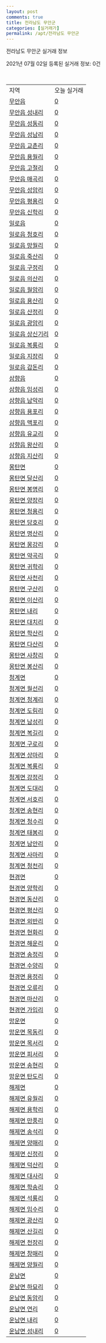 ```yaml
---
layout: post
comments: true
title: 전라남도 무안군
categories: [실거래가]
permalink: /apt/전라남도 무안군
---
```


전라남도 무안군 실거래 정보

2021년 07월 02일 등록된 실거래 정보: 0건

<script type="text/javascript">
  google.charts.load('current', {'packages':['corechart']});
  google.charts.setOnLoadCallback(drawChart);

  function drawChart() {
    var data = google.visualization.arrayToDataTable([['거래일', '매매', '전월세', '전매'], ['20-07', 56, 45, 46], ['20-08', 47, 53, 23], ['20-09', 59, 44, 2], ['20-10', 66, 46, 2], ['20-11', 60, 47, 2], ['20-12', 113, 66, 5], ['21-01', 84, 78, 2], ['21-02', 83, 87, 1], ['21-03', 94, 61, 2], ['21-04', 88, 56, 4], ['21-05', 86, 68, 3], ['21-06', 86, 163, 2]]);

    var options = {
      title: '최근 유형별 거래량 추이',
      legend: { position: 'bottom' }
    };

    var chart = new google.visualization.LineChart(document.getElementById('columnchart_material'));
    chart.draw(data, (options));
  }
</script>

<div id="columnchart_material" style="width: 95%; margin-left: -35px"></div>
<br>
<table class="sortable">
  <tr>
    <td>지역</td>
    <td>오늘 실거래</td>
  </tr>

  
  <tr class="item">
    <td><a href="전라남도 무안군 무안읍">무안읍</a></td>
    <td><a href="전라남도 무안군 무안읍">0</a></td>
  </tr>
    

  <tr class="item">
    <td><a href="전라남도 무안군 무안읍 성내리">무안읍 성내리</a></td>
    <td><a href="전라남도 무안군 무안읍 성내리">0</a></td>
  </tr>
    

  <tr class="item">
    <td><a href="전라남도 무안군 무안읍 성동리">무안읍 성동리</a></td>
    <td><a href="전라남도 무안군 무안읍 성동리">0</a></td>
  </tr>
    

  <tr class="item">
    <td><a href="전라남도 무안군 무안읍 성남리">무안읍 성남리</a></td>
    <td><a href="전라남도 무안군 무안읍 성남리">0</a></td>
  </tr>
    

  <tr class="item">
    <td><a href="전라남도 무안군 무안읍 교촌리">무안읍 교촌리</a></td>
    <td><a href="전라남도 무안군 무안읍 교촌리">0</a></td>
  </tr>
    

  <tr class="item">
    <td><a href="전라남도 무안군 무안읍 용월리">무안읍 용월리</a></td>
    <td><a href="전라남도 무안군 무안읍 용월리">0</a></td>
  </tr>
    

  <tr class="item">
    <td><a href="전라남도 무안군 무안읍 고절리">무안읍 고절리</a></td>
    <td><a href="전라남도 무안군 무안읍 고절리">0</a></td>
  </tr>
    

  <tr class="item">
    <td><a href="전라남도 무안군 무안읍 매곡리">무안읍 매곡리</a></td>
    <td><a href="전라남도 무안군 무안읍 매곡리">0</a></td>
  </tr>
    

  <tr class="item">
    <td><a href="전라남도 무안군 무안읍 성암리">무안읍 성암리</a></td>
    <td><a href="전라남도 무안군 무안읍 성암리">0</a></td>
  </tr>
    

  <tr class="item">
    <td><a href="전라남도 무안군 무안읍 평용리">무안읍 평용리</a></td>
    <td><a href="전라남도 무안군 무안읍 평용리">0</a></td>
  </tr>
    

  <tr class="item">
    <td><a href="전라남도 무안군 무안읍 신학리">무안읍 신학리</a></td>
    <td><a href="전라남도 무안군 무안읍 신학리">0</a></td>
  </tr>
    

  <tr class="item">
    <td><a href="전라남도 무안군 일로읍">일로읍</a></td>
    <td><a href="전라남도 무안군 일로읍">0</a></td>
  </tr>
    

  <tr class="item">
    <td><a href="전라남도 무안군 일로읍 청호리">일로읍 청호리</a></td>
    <td><a href="전라남도 무안군 일로읍 청호리">0</a></td>
  </tr>
    

  <tr class="item">
    <td><a href="전라남도 무안군 일로읍 망월리">일로읍 망월리</a></td>
    <td><a href="전라남도 무안군 일로읍 망월리">0</a></td>
  </tr>
    

  <tr class="item">
    <td><a href="전라남도 무안군 일로읍 죽산리">일로읍 죽산리</a></td>
    <td><a href="전라남도 무안군 일로읍 죽산리">0</a></td>
  </tr>
    

  <tr class="item">
    <td><a href="전라남도 무안군 일로읍 구정리">일로읍 구정리</a></td>
    <td><a href="전라남도 무안군 일로읍 구정리">0</a></td>
  </tr>
    

  <tr class="item">
    <td><a href="전라남도 무안군 일로읍 의산리">일로읍 의산리</a></td>
    <td><a href="전라남도 무안군 일로읍 의산리">0</a></td>
  </tr>
    

  <tr class="item">
    <td><a href="전라남도 무안군 일로읍 월암리">일로읍 월암리</a></td>
    <td><a href="전라남도 무안군 일로읍 월암리">0</a></td>
  </tr>
    

  <tr class="item">
    <td><a href="전라남도 무안군 일로읍 용산리">일로읍 용산리</a></td>
    <td><a href="전라남도 무안군 일로읍 용산리">0</a></td>
  </tr>
    

  <tr class="item">
    <td><a href="전라남도 무안군 일로읍 산정리">일로읍 산정리</a></td>
    <td><a href="전라남도 무안군 일로읍 산정리">0</a></td>
  </tr>
    

  <tr class="item">
    <td><a href="전라남도 무안군 일로읍 광암리">일로읍 광암리</a></td>
    <td><a href="전라남도 무안군 일로읍 광암리">0</a></td>
  </tr>
    

  <tr class="item">
    <td><a href="전라남도 무안군 일로읍 상신기리">일로읍 상신기리</a></td>
    <td><a href="전라남도 무안군 일로읍 상신기리">0</a></td>
  </tr>
    

  <tr class="item">
    <td><a href="전라남도 무안군 일로읍 복룡리">일로읍 복룡리</a></td>
    <td><a href="전라남도 무안군 일로읍 복룡리">0</a></td>
  </tr>
    

  <tr class="item">
    <td><a href="전라남도 무안군 일로읍 지장리">일로읍 지장리</a></td>
    <td><a href="전라남도 무안군 일로읍 지장리">0</a></td>
  </tr>
    

  <tr class="item">
    <td><a href="전라남도 무안군 일로읍 감돈리">일로읍 감돈리</a></td>
    <td><a href="전라남도 무안군 일로읍 감돈리">0</a></td>
  </tr>
    

  <tr class="item">
    <td><a href="전라남도 무안군 삼향읍">삼향읍</a></td>
    <td><a href="전라남도 무안군 삼향읍">0</a></td>
  </tr>
    

  <tr class="item">
    <td><a href="전라남도 무안군 삼향읍 임성리">삼향읍 임성리</a></td>
    <td><a href="전라남도 무안군 삼향읍 임성리">0</a></td>
  </tr>
    

  <tr class="item">
    <td><a href="전라남도 무안군 삼향읍 남악리">삼향읍 남악리</a></td>
    <td><a href="전라남도 무안군 삼향읍 남악리">0</a></td>
  </tr>
    

  <tr class="item">
    <td><a href="전라남도 무안군 삼향읍 용포리">삼향읍 용포리</a></td>
    <td><a href="전라남도 무안군 삼향읍 용포리">0</a></td>
  </tr>
    

  <tr class="item">
    <td><a href="전라남도 무안군 삼향읍 맥포리">삼향읍 맥포리</a></td>
    <td><a href="전라남도 무안군 삼향읍 맥포리">0</a></td>
  </tr>
    

  <tr class="item">
    <td><a href="전라남도 무안군 삼향읍 유교리">삼향읍 유교리</a></td>
    <td><a href="전라남도 무안군 삼향읍 유교리">0</a></td>
  </tr>
    

  <tr class="item">
    <td><a href="전라남도 무안군 삼향읍 왕산리">삼향읍 왕산리</a></td>
    <td><a href="전라남도 무안군 삼향읍 왕산리">0</a></td>
  </tr>
    

  <tr class="item">
    <td><a href="전라남도 무안군 삼향읍 지산리">삼향읍 지산리</a></td>
    <td><a href="전라남도 무안군 삼향읍 지산리">0</a></td>
  </tr>
    

  <tr class="item">
    <td><a href="전라남도 무안군 몽탄면">몽탄면</a></td>
    <td><a href="전라남도 무안군 몽탄면">0</a></td>
  </tr>
    

  <tr class="item">
    <td><a href="전라남도 무안군 몽탄면 달산리">몽탄면 달산리</a></td>
    <td><a href="전라남도 무안군 몽탄면 달산리">0</a></td>
  </tr>
    

  <tr class="item">
    <td><a href="전라남도 무안군 몽탄면 봉명리">몽탄면 봉명리</a></td>
    <td><a href="전라남도 무안군 몽탄면 봉명리">0</a></td>
  </tr>
    

  <tr class="item">
    <td><a href="전라남도 무안군 몽탄면 양장리">몽탄면 양장리</a></td>
    <td><a href="전라남도 무안군 몽탄면 양장리">0</a></td>
  </tr>
    

  <tr class="item">
    <td><a href="전라남도 무안군 몽탄면 청용리">몽탄면 청용리</a></td>
    <td><a href="전라남도 무안군 몽탄면 청용리">0</a></td>
  </tr>
    

  <tr class="item">
    <td><a href="전라남도 무안군 몽탄면 당호리">몽탄면 당호리</a></td>
    <td><a href="전라남도 무안군 몽탄면 당호리">0</a></td>
  </tr>
    

  <tr class="item">
    <td><a href="전라남도 무안군 몽탄면 명산리">몽탄면 명산리</a></td>
    <td><a href="전라남도 무안군 몽탄면 명산리">0</a></td>
  </tr>
    

  <tr class="item">
    <td><a href="전라남도 무안군 몽탄면 몽강리">몽탄면 몽강리</a></td>
    <td><a href="전라남도 무안군 몽탄면 몽강리">0</a></td>
  </tr>
    

  <tr class="item">
    <td><a href="전라남도 무안군 몽탄면 약곡리">몽탄면 약곡리</a></td>
    <td><a href="전라남도 무안군 몽탄면 약곡리">0</a></td>
  </tr>
    

  <tr class="item">
    <td><a href="전라남도 무안군 몽탄면 귀학리">몽탄면 귀학리</a></td>
    <td><a href="전라남도 무안군 몽탄면 귀학리">0</a></td>
  </tr>
    

  <tr class="item">
    <td><a href="전라남도 무안군 몽탄면 사천리">몽탄면 사천리</a></td>
    <td><a href="전라남도 무안군 몽탄면 사천리">0</a></td>
  </tr>
    

  <tr class="item">
    <td><a href="전라남도 무안군 몽탄면 구산리">몽탄면 구산리</a></td>
    <td><a href="전라남도 무안군 몽탄면 구산리">0</a></td>
  </tr>
    

  <tr class="item">
    <td><a href="전라남도 무안군 몽탄면 이산리">몽탄면 이산리</a></td>
    <td><a href="전라남도 무안군 몽탄면 이산리">0</a></td>
  </tr>
    

  <tr class="item">
    <td><a href="전라남도 무안군 몽탄면 내리">몽탄면 내리</a></td>
    <td><a href="전라남도 무안군 몽탄면 내리">0</a></td>
  </tr>
    

  <tr class="item">
    <td><a href="전라남도 무안군 몽탄면 대치리">몽탄면 대치리</a></td>
    <td><a href="전라남도 무안군 몽탄면 대치리">0</a></td>
  </tr>
    

  <tr class="item">
    <td><a href="전라남도 무안군 몽탄면 학산리">몽탄면 학산리</a></td>
    <td><a href="전라남도 무안군 몽탄면 학산리">0</a></td>
  </tr>
    

  <tr class="item">
    <td><a href="전라남도 무안군 몽탄면 다산리">몽탄면 다산리</a></td>
    <td><a href="전라남도 무안군 몽탄면 다산리">0</a></td>
  </tr>
    

  <tr class="item">
    <td><a href="전라남도 무안군 몽탄면 사창리">몽탄면 사창리</a></td>
    <td><a href="전라남도 무안군 몽탄면 사창리">0</a></td>
  </tr>
    

  <tr class="item">
    <td><a href="전라남도 무안군 몽탄면 봉산리">몽탄면 봉산리</a></td>
    <td><a href="전라남도 무안군 몽탄면 봉산리">0</a></td>
  </tr>
    

  <tr class="item">
    <td><a href="전라남도 무안군 청계면">청계면</a></td>
    <td><a href="전라남도 무안군 청계면">0</a></td>
  </tr>
    

  <tr class="item">
    <td><a href="전라남도 무안군 청계면 월선리">청계면 월선리</a></td>
    <td><a href="전라남도 무안군 청계면 월선리">0</a></td>
  </tr>
    

  <tr class="item">
    <td><a href="전라남도 무안군 청계면 청계리">청계면 청계리</a></td>
    <td><a href="전라남도 무안군 청계면 청계리">0</a></td>
  </tr>
    

  <tr class="item">
    <td><a href="전라남도 무안군 청계면 도림리">청계면 도림리</a></td>
    <td><a href="전라남도 무안군 청계면 도림리">0</a></td>
  </tr>
    

  <tr class="item">
    <td><a href="전라남도 무안군 청계면 남성리">청계면 남성리</a></td>
    <td><a href="전라남도 무안군 청계면 남성리">0</a></td>
  </tr>
    

  <tr class="item">
    <td><a href="전라남도 무안군 청계면 복길리">청계면 복길리</a></td>
    <td><a href="전라남도 무안군 청계면 복길리">0</a></td>
  </tr>
    

  <tr class="item">
    <td><a href="전라남도 무안군 청계면 구로리">청계면 구로리</a></td>
    <td><a href="전라남도 무안군 청계면 구로리">0</a></td>
  </tr>
    

  <tr class="item">
    <td><a href="전라남도 무안군 청계면 상마리">청계면 상마리</a></td>
    <td><a href="전라남도 무안군 청계면 상마리">0</a></td>
  </tr>
    

  <tr class="item">
    <td><a href="전라남도 무안군 청계면 복룡리">청계면 복룡리</a></td>
    <td><a href="전라남도 무안군 청계면 복룡리">0</a></td>
  </tr>
    

  <tr class="item">
    <td><a href="전라남도 무안군 청계면 강정리">청계면 강정리</a></td>
    <td><a href="전라남도 무안군 청계면 강정리">0</a></td>
  </tr>
    

  <tr class="item">
    <td><a href="전라남도 무안군 청계면 도대리">청계면 도대리</a></td>
    <td><a href="전라남도 무안군 청계면 도대리">0</a></td>
  </tr>
    

  <tr class="item">
    <td><a href="전라남도 무안군 청계면 서호리">청계면 서호리</a></td>
    <td><a href="전라남도 무안군 청계면 서호리">0</a></td>
  </tr>
    

  <tr class="item">
    <td><a href="전라남도 무안군 청계면 송현리">청계면 송현리</a></td>
    <td><a href="전라남도 무안군 청계면 송현리">0</a></td>
  </tr>
    

  <tr class="item">
    <td><a href="전라남도 무안군 청계면 청수리">청계면 청수리</a></td>
    <td><a href="전라남도 무안군 청계면 청수리">0</a></td>
  </tr>
    

  <tr class="item">
    <td><a href="전라남도 무안군 청계면 태봉리">청계면 태봉리</a></td>
    <td><a href="전라남도 무안군 청계면 태봉리">0</a></td>
  </tr>
    

  <tr class="item">
    <td><a href="전라남도 무안군 청계면 남안리">청계면 남안리</a></td>
    <td><a href="전라남도 무안군 청계면 남안리">0</a></td>
  </tr>
    

  <tr class="item">
    <td><a href="전라남도 무안군 청계면 사마리">청계면 사마리</a></td>
    <td><a href="전라남도 무안군 청계면 사마리">0</a></td>
  </tr>
    

  <tr class="item">
    <td><a href="전라남도 무안군 청계면 청천리">청계면 청천리</a></td>
    <td><a href="전라남도 무안군 청계면 청천리">0</a></td>
  </tr>
    

  <tr class="item">
    <td><a href="전라남도 무안군 현경면">현경면</a></td>
    <td><a href="전라남도 무안군 현경면">0</a></td>
  </tr>
    

  <tr class="item">
    <td><a href="전라남도 무안군 현경면 양학리">현경면 양학리</a></td>
    <td><a href="전라남도 무안군 현경면 양학리">0</a></td>
  </tr>
    

  <tr class="item">
    <td><a href="전라남도 무안군 현경면 동산리">현경면 동산리</a></td>
    <td><a href="전라남도 무안군 현경면 동산리">0</a></td>
  </tr>
    

  <tr class="item">
    <td><a href="전라남도 무안군 현경면 평산리">현경면 평산리</a></td>
    <td><a href="전라남도 무안군 현경면 평산리">0</a></td>
  </tr>
    

  <tr class="item">
    <td><a href="전라남도 무안군 현경면 외반리">현경면 외반리</a></td>
    <td><a href="전라남도 무안군 현경면 외반리">0</a></td>
  </tr>
    

  <tr class="item">
    <td><a href="전라남도 무안군 현경면 현화리">현경면 현화리</a></td>
    <td><a href="전라남도 무안군 현경면 현화리">0</a></td>
  </tr>
    

  <tr class="item">
    <td><a href="전라남도 무안군 현경면 해운리">현경면 해운리</a></td>
    <td><a href="전라남도 무안군 현경면 해운리">0</a></td>
  </tr>
    

  <tr class="item">
    <td><a href="전라남도 무안군 현경면 송정리">현경면 송정리</a></td>
    <td><a href="전라남도 무안군 현경면 송정리">0</a></td>
  </tr>
    

  <tr class="item">
    <td><a href="전라남도 무안군 현경면 수양리">현경면 수양리</a></td>
    <td><a href="전라남도 무안군 현경면 수양리">0</a></td>
  </tr>
    

  <tr class="item">
    <td><a href="전라남도 무안군 현경면 용정리">현경면 용정리</a></td>
    <td><a href="전라남도 무안군 현경면 용정리">0</a></td>
  </tr>
    

  <tr class="item">
    <td><a href="전라남도 무안군 현경면 오류리">현경면 오류리</a></td>
    <td><a href="전라남도 무안군 현경면 오류리">0</a></td>
  </tr>
    

  <tr class="item">
    <td><a href="전라남도 무안군 현경면 마산리">현경면 마산리</a></td>
    <td><a href="전라남도 무안군 현경면 마산리">0</a></td>
  </tr>
    

  <tr class="item">
    <td><a href="전라남도 무안군 현경면 가입리">현경면 가입리</a></td>
    <td><a href="전라남도 무안군 현경면 가입리">0</a></td>
  </tr>
    

  <tr class="item">
    <td><a href="전라남도 무안군 망운면">망운면</a></td>
    <td><a href="전라남도 무안군 망운면">0</a></td>
  </tr>
    

  <tr class="item">
    <td><a href="전라남도 무안군 망운면 목동리">망운면 목동리</a></td>
    <td><a href="전라남도 무안군 망운면 목동리">0</a></td>
  </tr>
    

  <tr class="item">
    <td><a href="전라남도 무안군 망운면 목서리">망운면 목서리</a></td>
    <td><a href="전라남도 무안군 망운면 목서리">0</a></td>
  </tr>
    

  <tr class="item">
    <td><a href="전라남도 무안군 망운면 피서리">망운면 피서리</a></td>
    <td><a href="전라남도 무안군 망운면 피서리">0</a></td>
  </tr>
    

  <tr class="item">
    <td><a href="전라남도 무안군 망운면 송현리">망운면 송현리</a></td>
    <td><a href="전라남도 무안군 망운면 송현리">0</a></td>
  </tr>
    

  <tr class="item">
    <td><a href="전라남도 무안군 망운면 탄도리">망운면 탄도리</a></td>
    <td><a href="전라남도 무안군 망운면 탄도리">0</a></td>
  </tr>
    

  <tr class="item">
    <td><a href="전라남도 무안군 해제면">해제면</a></td>
    <td><a href="전라남도 무안군 해제면">0</a></td>
  </tr>
    

  <tr class="item">
    <td><a href="전라남도 무안군 해제면 유월리">해제면 유월리</a></td>
    <td><a href="전라남도 무안군 해제면 유월리">0</a></td>
  </tr>
    

  <tr class="item">
    <td><a href="전라남도 무안군 해제면 용학리">해제면 용학리</a></td>
    <td><a href="전라남도 무안군 해제면 용학리">0</a></td>
  </tr>
    

  <tr class="item">
    <td><a href="전라남도 무안군 해제면 만풍리">해제면 만풍리</a></td>
    <td><a href="전라남도 무안군 해제면 만풍리">0</a></td>
  </tr>
    

  <tr class="item">
    <td><a href="전라남도 무안군 해제면 송석리">해제면 송석리</a></td>
    <td><a href="전라남도 무안군 해제면 송석리">0</a></td>
  </tr>
    

  <tr class="item">
    <td><a href="전라남도 무안군 해제면 양매리">해제면 양매리</a></td>
    <td><a href="전라남도 무안군 해제면 양매리">0</a></td>
  </tr>
    

  <tr class="item">
    <td><a href="전라남도 무안군 해제면 신정리">해제면 신정리</a></td>
    <td><a href="전라남도 무안군 해제면 신정리">0</a></td>
  </tr>
    

  <tr class="item">
    <td><a href="전라남도 무안군 해제면 덕산리">해제면 덕산리</a></td>
    <td><a href="전라남도 무안군 해제면 덕산리">0</a></td>
  </tr>
    

  <tr class="item">
    <td><a href="전라남도 무안군 해제면 대사리">해제면 대사리</a></td>
    <td><a href="전라남도 무안군 해제면 대사리">0</a></td>
  </tr>
    

  <tr class="item">
    <td><a href="전라남도 무안군 해제면 학송리">해제면 학송리</a></td>
    <td><a href="전라남도 무안군 해제면 학송리">0</a></td>
  </tr>
    

  <tr class="item">
    <td><a href="전라남도 무안군 해제면 석룡리">해제면 석룡리</a></td>
    <td><a href="전라남도 무안군 해제면 석룡리">0</a></td>
  </tr>
    

  <tr class="item">
    <td><a href="전라남도 무안군 해제면 임수리">해제면 임수리</a></td>
    <td><a href="전라남도 무안군 해제면 임수리">0</a></td>
  </tr>
    

  <tr class="item">
    <td><a href="전라남도 무안군 해제면 광산리">해제면 광산리</a></td>
    <td><a href="전라남도 무안군 해제면 광산리">0</a></td>
  </tr>
    

  <tr class="item">
    <td><a href="전라남도 무안군 해제면 산길리">해제면 산길리</a></td>
    <td><a href="전라남도 무안군 해제면 산길리">0</a></td>
  </tr>
    

  <tr class="item">
    <td><a href="전라남도 무안군 해제면 천장리">해제면 천장리</a></td>
    <td><a href="전라남도 무안군 해제면 천장리">0</a></td>
  </tr>
    

  <tr class="item">
    <td><a href="전라남도 무안군 해제면 창매리">해제면 창매리</a></td>
    <td><a href="전라남도 무안군 해제면 창매리">0</a></td>
  </tr>
    

  <tr class="item">
    <td><a href="전라남도 무안군 해제면 양월리">해제면 양월리</a></td>
    <td><a href="전라남도 무안군 해제면 양월리">0</a></td>
  </tr>
    

  <tr class="item">
    <td><a href="전라남도 무안군 운남면">운남면</a></td>
    <td><a href="전라남도 무안군 운남면">0</a></td>
  </tr>
    

  <tr class="item">
    <td><a href="전라남도 무안군 운남면 하묘리">운남면 하묘리</a></td>
    <td><a href="전라남도 무안군 운남면 하묘리">0</a></td>
  </tr>
    

  <tr class="item">
    <td><a href="전라남도 무안군 운남면 동암리">운남면 동암리</a></td>
    <td><a href="전라남도 무안군 운남면 동암리">0</a></td>
  </tr>
    

  <tr class="item">
    <td><a href="전라남도 무안군 운남면 연리">운남면 연리</a></td>
    <td><a href="전라남도 무안군 운남면 연리">0</a></td>
  </tr>
    

  <tr class="item">
    <td><a href="전라남도 무안군 운남면 내리">운남면 내리</a></td>
    <td><a href="전라남도 무안군 운남면 내리">0</a></td>
  </tr>
    

  <tr class="item">
    <td><a href="전라남도 무안군 운남면 성내리">운남면 성내리</a></td>
    <td><a href="전라남도 무안군 운남면 성내리">0</a></td>
  </tr>
    


</table>


    